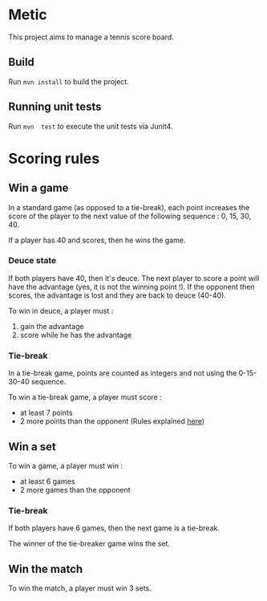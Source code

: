 # Metic

This project aims to manage a tennis score board.
## Build

Run `mvn install` to build the project. 

## Running unit tests

Run `mvn  test` to execute the unit tests via Junit4.

# Scoring rules
## Win a game
In a standard game (as opposed to a tie-break), each point increases the score of the player to the next value of the following sequence : 0, 15, 30, 40.

If a player has 40 and scores, then he wins the game.

### Deuce state
If both players have 40, then it's deuce. The next player to score a point will have the advantage (yes, it is not the winning point !). If the opponent then scores, the advantage is lost and they are back to deuce (40-40).

To win in deuce, a player must :

1. gain the advantage
2. score while he has the advantage

### Tie-break
In a tie-break game, points are counted as integers and not using the 0-15-30-40 sequence.

To win a tie-break game, a player must score :
* at least 7 points
* 2 more points than the opponent
(Rules explained [here](https://en.wikipedia.org/wiki/Tennis_scoring_system#Scoring_a_tiebreak_game))

## Win a set
To win a game, a player must win :
* at least 6 games
* 2 more games than the opponent

### Tie-break
If both players have 6 games, then the next game is a tie-break.

The winner of the tie-breaker game wins the set.

## Win the match
To win the match, a player must win 3 sets.